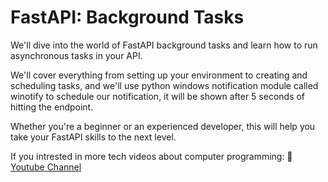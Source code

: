 # FastAPI: Background Tasks

We'll dive into the world of FastAPI background tasks and learn how to run asynchronous tasks in your API. 

We'll cover everything from setting up your environment to creating and scheduling tasks, and we'll use python windows notification module called winotify to schedule our notification, it will be shown after 5 seconds of hitting the endpoint.

Whether you're a beginner or an experienced developer, this will help you take your FastAPI skills to the next level. 



If you intrested in more tech videos about computer programming:
🔗 [Youtube Channel](https://www.youtube.com/channel/UCY2ELJdzCy1oehevQIN73mA?sub_confirmation=1)
